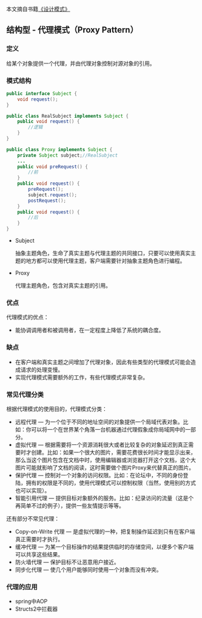 本文摘自书籍[《设计模式》](https://www.amazon.cn/dp/B005XUK0DE/ref=sr_1_1?s=books&ie=UTF8&qid=1525848051&sr=1-1&keywords=%E8%AE%BE%E8%AE%A1%E6%A8%A1%E5%BC%8F+%E5%88%98%E4%BC%9F)

## 结构型 - 代理模式（Proxy Pattern）

### 定义

给某个对象提供一个代理，并由代理对象控制对源对象的引用。

### 模式结构

```java
public interface Subject {
    void request();
}

public class RealSubject implements Subject {
    public void request() {
        //逻辑
    }
}

public class Proxy implements Subject {
    private Subject subject;//RealSubject
    ...
    public void preRequest() {
        //前
    }
    public void request() {
        preRequest();
        subject.request();
        postRequest();
    }
    public void request() {
        //后
    }
}
```

- Subject  

  抽象主题角色，生命了真实主题与代理主题的共同接口，只要可以使用真实主题的地方都可以使用代理主题，客户端需要针对抽象主题角色进行编程。

- Proxy  

  代理主题角色，包含对真实主题的引用。

### 优点

代理模式的优点：

- 能协调调用者和被调用者，在一定程度上降低了系统的耦合度。

### 缺点

- 在客户端和真实主题之间增加了代理对象，因此有些类型的代理模式可能会造成请求的处理变慢。
- 实现代理模式需要额外的工作，有些代理模式非常复杂。

### 常见代理分类

根据代理模式的使用目的，代理模式分类：

- 远程代理 — 为一个位于不同的地址空间的对象提供一个局域代表对象。比如：你可以将一个在世界某个角落一台机器通过代理假象成你局域网中的一部分。
- 虚拟代理 — 根据需要将一个资源消耗很大或者比较复杂的对象延迟到真正需要时才创建。比如：如果一个很大的图片，需要花费很长时间才能显示出来，那么当这个图片包含在文档中时，使用编辑器或浏览器打开这个文档，这个大图片可能就影响了文档的阅读，这时需要做个图片Proxy来代替真正的图片。
- 保护代理 — 控制对一个对象的访问权限。比如：在论坛中，不同的身份登陆，拥有的权限是不同的，使用代理模式可以控制权限（当然，使用别的方式也可以实现）。 
- 智能引用代理 — 提供目标对象额外的服务。比如：纪录访问的流量（这是个再简单不过的例子），提供一些友情提示等等。

还有部分不常见代理：

- Copy-on-Write 代理 — 是虚拟代理的一种，把复制操作延迟到只有在客户端真正需要时才执行。
- 缓冲代理 — 为某一个目标操作的结果提供临时的存储空间，以便多个客户端可以共享这些结果。
- 防火墙代理 — 保护目标不让恶意用户接近。
- 同步化代理 —  使几个用户能够同时使用一个对象而没有冲突。

### 代理的应用

- spring中AOP
- Structs2中拦截器